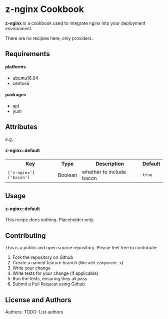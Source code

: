 z-nginx Cookbook
================
<b>z-nginx</b> is a cookbook used to integrate nginx into your deployment environment.

There are no recipies here, only providers.

Requirements
------------

#### platforms
- ubuntu16.04
- centos6

#### packages
- apt
- yum

Attributes
----------

e.g.
#### z-nginx::default
<table>
  <tr>
    <th>Key</th>
    <th>Type</th>
    <th>Description</th>
    <th>Default</th>
  </tr>
  <tr>
    <td><tt>['z-nginx']['bacon']</tt></td>
    <td>Boolean</td>
    <td>whether to include bacon</td>
    <td><tt>true</tt></td>
  </tr>
</table>

Usage
-----
#### z-nginx::default

This recipe does nothing. Placeholder only.

Contributing
------------

This is a public and open source repository. Please feel free to contribute:

1. Fork the repository on Github
2. Create a named feature branch (like `add_component_x`)
3. Write your change
4. Write tests for your change (if applicable)
5. Run the tests, ensuring they all pass
6. Submit a Pull Request using Github

License and Authors
-------------------
Authors: TODO: List authors
